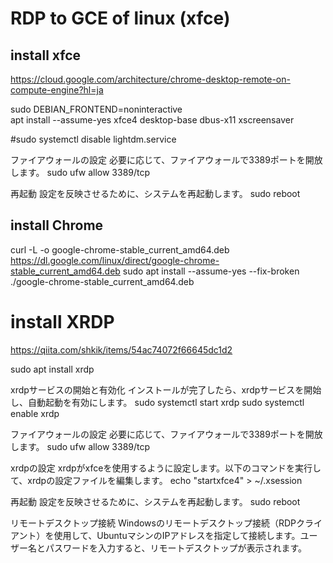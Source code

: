 # RDP to GCE of linux (xfce)

## install xfce
https://cloud.google.com/architecture/chrome-desktop-remote-on-compute-engine?hl=ja

sudo DEBIAN_FRONTEND=noninteractive \
    apt install --assume-yes xfce4 desktop-base dbus-x11 xscreensaver

#sudo systemctl disable lightdm.service

ファイアウォールの設定 必要に応じて、ファイアウォールで3389ポートを開放します。
sudo ufw allow 3389/tcp

再起動 設定を反映させるために、システムを再起動します。
sudo reboot

## install Chrome
curl -L -o google-chrome-stable_current_amd64.deb \
https://dl.google.com/linux/direct/google-chrome-stable_current_amd64.deb
sudo apt install --assume-yes --fix-broken ./google-chrome-stable_current_amd64.deb

# install XRDP
https://qiita.com/shkik/items/54ac74072f66645dc1d2

sudo apt install xrdp

xrdpサービスの開始と有効化 インストールが完了したら、xrdpサービスを開始し、自動起動を有効にします。
sudo systemctl start xrdp
sudo systemctl enable xrdp

ファイアウォールの設定 必要に応じて、ファイアウォールで3389ポートを開放します。
sudo ufw allow 3389/tcp

xrdpの設定 xrdpがxfceを使用するように設定します。以下のコマンドを実行して、xrdpの設定ファイルを編集します。
echo "startxfce4" > ~/.xsession

再起動 設定を反映させるために、システムを再起動します。
sudo reboot

リモートデスクトップ接続 Windowsのリモートデスクトップ接続（RDPクライアント）を使用して、UbuntuマシンのIPアドレスを指定して接続します。ユーザー名とパスワードを入力すると、リモートデスクトップが表示されます。
